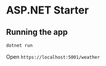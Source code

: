 # ASP.NET Starter


## Running the app

```bash
dotnet run
```

Open `https://localhost:5001/weather`
